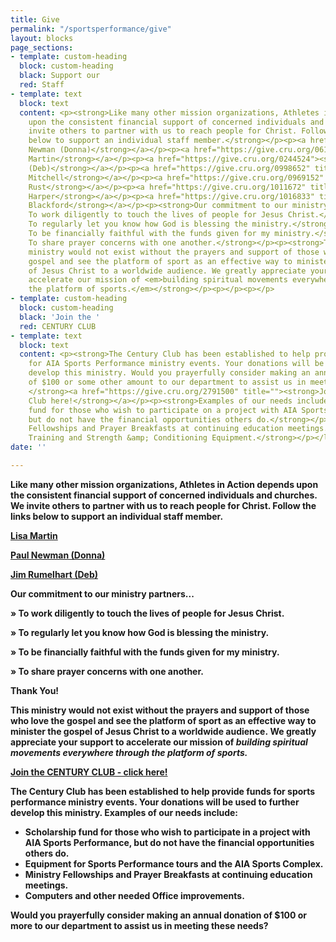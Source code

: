 ```yaml
---
title: Give
permalink: "/sportsperformance/give"
layout: blocks
page_sections:
- template: custom-heading
  block: custom-heading
  black: Support our
  red: Staff
- template: text
  block: text
  content: <p><strong>Like many other mission organizations, Athletes in Action depends
    upon the consistent financial support of concerned individuals and churches. We
    invite others to partner with us to reach people for Christ. Follow the links
    below to support an individual staff member.</strong></p><p><a href="https://give.cru.org/0374069"><strong>Paul
    Newman (Donna)</strong></a></p><p><a href="https://give.cru.org/0619401"><strong>Lisa
    Martin</strong></a></p><p><a href="https://give.cru.org/0244524"><strong>Jim Rumelhart
    (Deb)</strong></a></p><p><a href="https://give.cru.org/0998652" title=""><strong>Annie
    Mitchell</strong></a></p><p><a href="https://give.cru.org/0969152" title=""><strong>Naomi
    Rust</strong></a></p><p><a href="https://give.cru.org/1011672" title=""><strong>Brianna
    Harper</strong></a></p><p><a href="https://give.cru.org/1016833" title=""><strong>Cody
    Blackford</strong></a></p><p><strong>Our commitment to our ministry partners...</strong></p><p><strong>»
    To work diligently to touch the lives of people for Jesus Christ.</strong></p><p><strong>»
    To regularly let you know how God is blessing the ministry.</strong></p><p><strong>»
    To be financially faithful with the funds given for my ministry.</strong></p><p><strong>»
    To share prayer concerns with one another.</strong></p><p><strong>Thank You!</strong></p><p><strong>This
    ministry would not exist without the prayers and support of those who love the
    gospel and see the platform of sport as an effective way to minister the gospel
    of Jesus Christ to a worldwide audience. We greatly appreciate your support to
    accelerate our mission of <em>building spiritual movements everywhere through
    the platform of sports.</em></strong></p><p></p><p></p>
- template: custom-heading
  block: custom-heading
  black: 'Join the '
  red: CENTURY CLUB
- template: text
  block: text
  content: <p><strong>The Century Club has been established to help provide funds
    for AIA Sports Performance ministry events. Your donations will be used to further
    develop this ministry. Would you prayerfully consider making an annual donation
    of $100 or some other amount to our department to assist us in meeting these needs?
    </strong><a href="https://give.cru.org/2791500" title=""><strong>Join the Century
    Club here!</strong></a></p><p><strong>Examples of our needs include:</strong></p><ul><li><p><strong>Scholarship
    fund for those who wish to participate on a project with AIA Sports Performance,
    but do not have the financial opportunities others do.</strong></p></li><li><p><strong>Ministry
    Fellowships and Prayer Breakfasts at continuing education meetings.</strong></p></li><li><p><strong>Athletic
    Training and Strength &amp; Conditioning Equipment.</strong></p></li></ul>
date: ''

---
```

**Like many other mission organizations, Athletes in Action depends upon the consistent financial support of concerned individuals and churches. We invite others to partner with us to reach people for Christ. Follow the links below to support an individual staff member.**

[**Lisa Martin**](https://give.cru.org/0619401)

[**Paul Newman (Donna)**](https://give.cru.org/0374069)

[**Jim Rumelhart (Deb)**](https://give.cru.org/0244524)

**Our commitment to our ministry partners...**

**» To work diligently to touch the lives of people for Jesus Christ.**

**» To regularly let you know how God is blessing the ministry.**

**» To be financially faithful with the funds given for my ministry.**

**» To share prayer concerns with one another.**

**Thank You!**

**This ministry would not exist without the prayers and support of those who love the gospel and see the platform of sport as an effective way to minister the gospel of Jesus Christ to a worldwide audience. We greatly appreciate your support to accelerate our mission of _building spiritual movements everywhere through the platform of sports._**

[**Join the CENTURY CLUB - click here!**](https://give.cru.org/2791500)

**The Century Club has been established to help provide funds for sports performance ministry events. Your donations will be used to further develop this ministry. Examples of our needs include:**

* **Scholarship fund for those who wish to participate in a project with AIA Sports Performance, but do not have the financial opportunities others do.**
* **Equipment for Sports Performance tours and the AIA Sports Complex.**
* **Ministry Fellowships and Prayer Breakfasts at continuing education meetings.**
* **Computers and other needed Office improvements.**

**Would you prayerfully consider making an annual donation of $100 or more to our department to assist us in meeting these needs?**